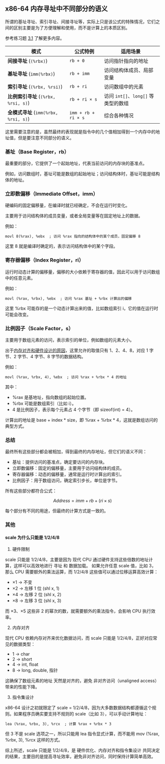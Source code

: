 
## x86-64 内存寻址中不同部分的语义

所谓的基址寻址、索引寻址、间接寻址等，实际上只是该公式的特殊情况，它们之间的区别主要是为了方便理解和使用，而不是计算上的本质区别。

参考练习题 [3.1](../practice/3.1.c) 了解更多内容。

| **模式**              | **公式特例**            | **适用场景**                          |
|----------------------|----------------------|----------------------------------|
| **间接寻址** (`(%rbx)`)       | `rb + 0`             | 访问指针指向的地址                     |
| **基址寻址** (`imm(%rbx)`)    | `rb + imm`          | 访问结构体成员、局部变量                 |
| **索引寻址** (`(%rbx, %rsi)`)  | `rb + ri`           | 访问数组中的元素                       |
| **比例索引寻址** (`(%rbx, %rsi, s)`) | `rb + ri × s`       | 访问 `int[]`、`long[]` 等类型的数组 |
| **全模式寻址** (`imm(%rbx, %rsi, s)`) | `imm + rb + ri × s` | 综合各种情况                         |

这里需要注意的是，虽然最终的表现就是指令中的几个值相加得到一个内存中的地址值，但是要注意不同部分的语义。

### 基址（Base Register，rb）

最重要的部分，它提供了一个起始地址，代表当前访问的内存块的基准点。

例如，访问数组时，基址可能是数组的起始地址；访问结构体时，基址可能是结构体的地址。

### 立即数偏移（Immediate Offset，imm）

硬编码的固定偏移量，在编译时就已经确定，不会在运行时变化。

主要用于访问结构体的成员变量，或者全局变量等在固定地址上的数据。

例如：

```assembly
movl 8(%rax), %ebx  ; 访问 %rax 指向的结构体中的某个成员，固定偏移 8
```

这里 8 就是编译时确定的，表示访问结构体中的某个字段。

### 寄存器偏移（Index Register，ri）

运行时动态计算的偏移量，偏移的大小依赖于寄存器的值，因此可以用于访问数组中的任意元素。

例如：

```assembly
movl (%rax, %rbx), %ebx  ; 访问 %rax 基址 + %rbx 计算出的偏移
```

这里 %rbx 可能存的是一个动态计算出来的值，比如数组索引 i，它的值在运行时可能会改变。


### 比例因子（Scale Factor，s）

主要用于数组元素的访问，表示索引的单位，例如数组的元素大小。

出于[内存对齐和硬件设计的原因](#scale-为什么只能是-1248)，这里允许的取值只有 1、2、4、8，对应 1 字节、2 字节、4 字节、8 字节的数据结构。

例如：

```assembly
movl (%rax, %rbx, 4), %ebx  ; 访问 %rax + %rbx * 4 的地址
```

其中：

- %rax 是基地址，指向数组的起始位置。
- %rbx 可能是数组索引（比如 i）。
- 4 是比例因子，表示每个元素占 4 个字节（即 sizeof(int) = 4）。

计算出的地址是 base + index * size，即 %rax + %rbx * 4，这就是数组访问的典型方式。

### 总结

最终所有这些部分都会被相加，得到最终的内存地址，但它们的语义不同：

- 基址：提供访问的基准点，确定要访问的内存块。
- 立即数偏移：固定的偏移量，主要用于访问结构体的成员。
- 寄存器偏移：动态的偏移量，通常是运行时计算出的索引。
- 比例因子：用于数组访问，确定索引步长，单位是字节。

所有这些部分都符合公式：

$$
Address=imm+rb+(ri×s)
$$

每个部分有不同的用途，但最终的计算方式是一致的。

### 其他

#### scale 为什么只能是 1/2/4/8

1. 硬件限制

scale 只能是 1/2/4/8，主要是因为 现代 CPU 通过硬件支持这些倍数的地址计算，这样可以高效地进行 寻址 和 数据加载。
如果允许任意 scale 值，比如 3，那么 CPU 需要额外的乘法运算，而 1/2/4/8 这些值可以通过位移运算高效计算：

- ×1 → 不变
- ×2 → 左移 1 位 (shl x, 1)
- ×4 → 左移 2 位 (shl x, 2)
- ×8 → 左移 3 位 (shl x, 3)

而 ×3、×5 这些非 2 的幂次的数，就需要额外的乘法指令，会影响 CPU 执行效率。

2. 内存对齐

现代 CPU 依赖内存对齐来优化数据访问，而 scale 只能是 1/2/4/8，正好对应常见的数据类型：

- 1 → char
- 2 → short
- 4 → int, float
- 8 → long, double, 指针

这确保了数组元素的地址 天然是对齐的，避免 非对齐访问（unaligned access） 带来的性能下降。

3. 指令集设计

x86-64 设计之初就限定了 scale = 1/2/4/8，因为大多数数据结构都遵循这个规则。如果程序员确实要支持不规则的 scale（比如 3），可以手动计算地址：

```assembly
lea (%rax, %rbx, 3), %rcx  ; 计算 %rax + %rbx * 3
```

但 3 不是 scale 选项之一，所以只能用 lea 指令显式计算，而不能用 mov (%rax, %rbx, 3), %rcx 这样的方式。

综上所述，scale 只能是 1/2/4/8，是 硬件优化、内存对齐和指令集设计 共同决定的结果，主要目的是提高寻址效率，避免非对齐访问，同时保持计算简单高效。